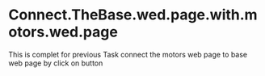 # Connect.TheBase.wed.page.with.motors.wed.page

This is complet for previous Task 
connect the motors web page to base web page by click on button
